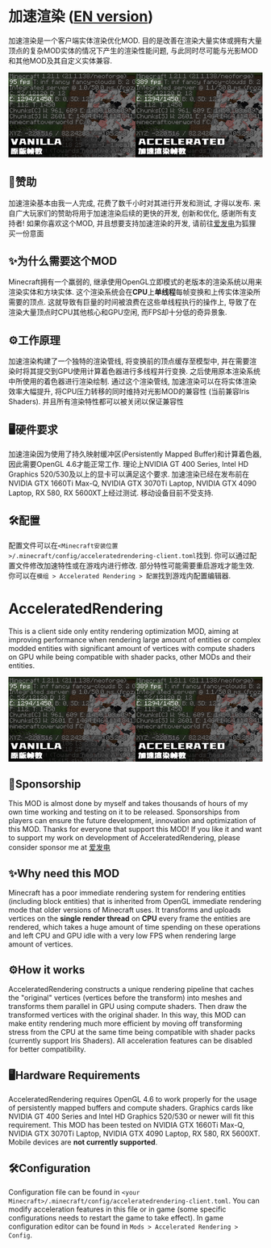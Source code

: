 # 加速渲染 ([EN version](#english))

加速渲染是一个客户端实体渲染优化MOD.
目的是改善在渲染大量实体或拥有大量顶点的复杂MOD实体的情况下产生的渲染性能问题,
与此同时尽可能与光影MOD和其他MOD及其自定义实体兼容.

![Benchmark](images/benchmark.jpg)

## 🍝赞助
加速渲染基本由我一人完成, 花费了数千小时对其进行开发和测试, 才得以发布.
来自广大玩家们的赞助将用于加速渲染后续的更快的开发, 创新和优化, 感谢所有支持者!
如果你喜欢这个MOD, 并且想要支持加速渲染的开发, 请前往[爱发电](https://afdian.com/a/argon4w)为狐狸买一份意面

## ✨为什么需要这个MOD

Minecraft拥有一个羸弱的, 继承使用OpenGL立即模式的老版本的渲染系统以用来渲染实体和方块实体.
这个渲染系统会在**CPU**上**单线程**每帧变换和上传实体渲染所需要的顶点.
这就导致有巨量的时间被浪费在这些单线程执行的操作上, 导致了在渲染大量顶点时CPU其他核心和GPU空闲, 而FPS却十分低的奇异景象.

## ⚙️工作原理

加速渲染构建了一个独特的渲染管线, 将变换前的顶点缓存至模型中, 并在需要渲染时将其提交到GPU使用计算着色器进行多线程并行变换.
之后使用原本渲染系统中所使用的着色器进行渲染绘制. 通过这个渲染管线, 加速渲染可以在将实体渲染效率大幅提升,
将CPU压力转移的同时维持对光影MOD的兼容性 (当前兼容Iris Shaders). 并且所有渲染特性都可以被关闭以保证兼容性

## 🖥️硬件要求

加速渲染因为使用了持久映射缓冲区(Persistently Mapped Buffer)和计算着色器, 因此需要OpenGL 4.6才能正常工作.
理论上NVIDIA GT 400 Series, Intel HD Graphics 520/530及以上的显卡可以满足这个要求.
加速渲染已经在发布前在NVIDIA GTX 1660Ti Max-Q, NVIDIA GTX 3070Ti Laptop, NVIDIA GTX 4090 Laptop, RX 580, RX 5600XT上经过测试.
移动设备目前不受支持.

## 🛠️配置
配置文件可以在``<Minecraft安装位置>/.minecraft/config/acceleratedrendering-client.toml``找到. 你可以通过配置文件修改加速特性或在游戏内进行修改.
部分特性可能需要重启游戏才能生效. 你可以在``模组 > Accelerated Rendering > 配置``找到游戏内配置编辑器.

<a id="english"></a>
# AcceleratedRendering

This is a client side only entity rendering optimization MOD, aiming at improving performance when rendering large amount of entities
or complex modded entities with significant amount of vertices with compute shaders on GPU while being compatible with shader packs,
other MODs and their entities.

![Benchmark](images/benchmark.jpg)

## 🍝Sponsorship

This MOD is almost done by myself and takes thousands of hours of my own time working and testing on it to be released.
Sponsorships from players can ensure the future development, innovation and optimization of this MOD. Thanks for everyone
that support this MOD! If you like it and want to support my work on development of AcceleratedRendering, please consider sponsor me at [爱发电](https://afdian.com/a/argon4w)

## ✨Why need this MOD

Minecraft has a poor immediate rendering system for rendering entities (including block entities) that is inherited from
OpenGL immediate rendering mode that older versions of Minecraft uses. It transforms and uploads vertices on the **single render thread** on **CPU**
every frame the entities are rendered, which takes a huge amount of time spending on these operations and left CPU and GPU idle with a very low FPS
when rendering large amount of vertices.

## ⚙️How it works

AcceleratedRendering constructs a unique rendering pipeline that caches the "original" vertices (vertices before the transform)
into meshes and transforms them parallel in GPU using compute shaders. Then draw the transformed vertices with the original shader.
In this way, this MOD can make entity rendering much more efficient by moving off transforming stress from the CPU
at the same time being compatible with shader packs (currently support Iris Shaders). All acceleration features can be disabled
for better compatibility.

## 🖥️Hardware Requirements

AcceleratedRendering requires OpenGL 4.6 to work properly for the usage of persistently mapped buffers and compute shaders.
Graphics cards like NVIDIA GT 400 Series and Intel HD Graphics 520/530 or newer will fit this requirement.
This MOD has been tested on NVIDIA GTX 1660Ti Max-Q, NVIDIA GTX 3070Ti Laptop, NVIDIA GTX 4090 Laptop, RX 580, RX 5600XT.
Mobile devices are **not currently supported**.

## 🛠️Configuration

Configuration file can be found in ``<your Minecraft>/.minecraft/config/acceleratedrendering-client.toml``. You can modify
acceleration features in this file or in game (some specific configurations needs to restart the game to take effect).
In game configuration editor can be found in ``Mods > Accelerated Rendering > Config``.